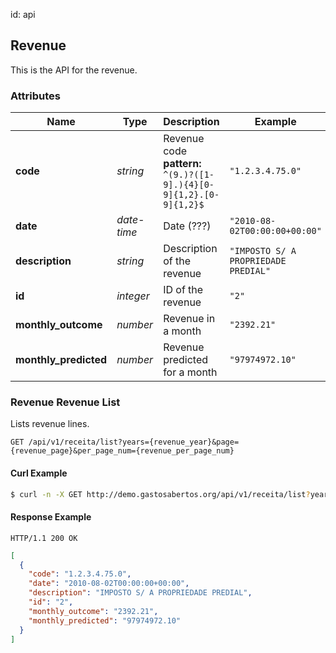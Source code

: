 id: api

## Revenue
This is the API for the revenue.

### Attributes

| Name | Type | Description | Example |
| ------- | ------- | ------- | ------- |
| **code** | *string* | Revenue code<br/> **pattern:** <code>^(9.)?([1-9].){4}[0-9]{1,2}.[0-9]{1,2}$</code> | `"1.2.3.4.75.0"` |
| **date** | *date-time* | Date (???) | `"2010-08-02T00:00:00+00:00"` |
| **description** | *string* | Description of the revenue | `"IMPOSTO S/ A PROPRIEDADE PREDIAL"` |
| **id** | *integer* | ID of the revenue | `"2"` |
| **monthly_outcome** | *number* | Revenue in a month | `"2392.21"` |
| **monthly_predicted** | *number* | Revenue predicted for a month | `"97974972.10"` |

### Revenue Revenue List
Lists revenue lines.

```
GET /api/v1/receita/list?years={revenue_year}&page={revenue_page}&per_page_num={revenue_per_page_num}
```


#### Curl Example
```bash
$ curl -n -X GET http://demo.gastosabertos.org/api/v1/receita/list?years=$REVENUE_YEAR&page=$REVENUE_PAGE&per_page_num=$REVENUE_PER_PAGE_NUM

```


#### Response Example
```
HTTP/1.1 200 OK
```
```json
[
  {
    "code": "1.2.3.4.75.0",
    "date": "2010-08-02T00:00:00+00:00",
    "description": "IMPOSTO S/ A PROPRIEDADE PREDIAL",
    "id": "2",
    "monthly_outcome": "2392.21",
    "monthly_predicted": "97974972.10"
  }
]
```


